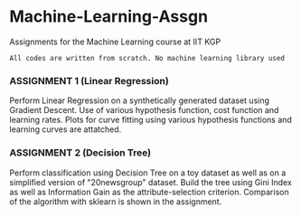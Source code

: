 # Machine-Learning-Assgn
Assignments for the Machine Learning course at IIT KGP

`All codes are written from scratch. No machine learning library used`

### ASSIGNMENT 1 (Linear Regression)
Perform Linear Regression on a synthetically generated dataset using Gradient Descent. Use of various hypothesis function, cost function and learning rates.
Plots for curve fitting using various hypothesis functions and learning curves are attatched.


### ASSIGNMENT 2 (Decision Tree)
Perform classification using Decision Tree on a toy dataset as well as on a simplified version of "20newsgroup" dataset. Build the tree using Gini Index as well as Information Gain as the attribute-selection criterion.
Comparison of the algorithm with sklearn is shown in the assignment.
